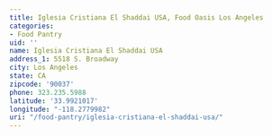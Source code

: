 ```yaml
---
title: Iglesia Cristiana El Shaddai USA, Food Oasis Los Angeles
categories:
- Food Pantry
uid: ''
name: Iglesia Cristiana El Shaddai USA
address_1: 5518 S. Broadway
city: Los Angeles
state: CA
zipcode: '90037'
phone: 323.235.5988
latitude: '33.9921017'
longitude: "-118.2779982"
uri: "/food-pantry/iglesia-cristiana-el-shaddai-usa/"
---
```


